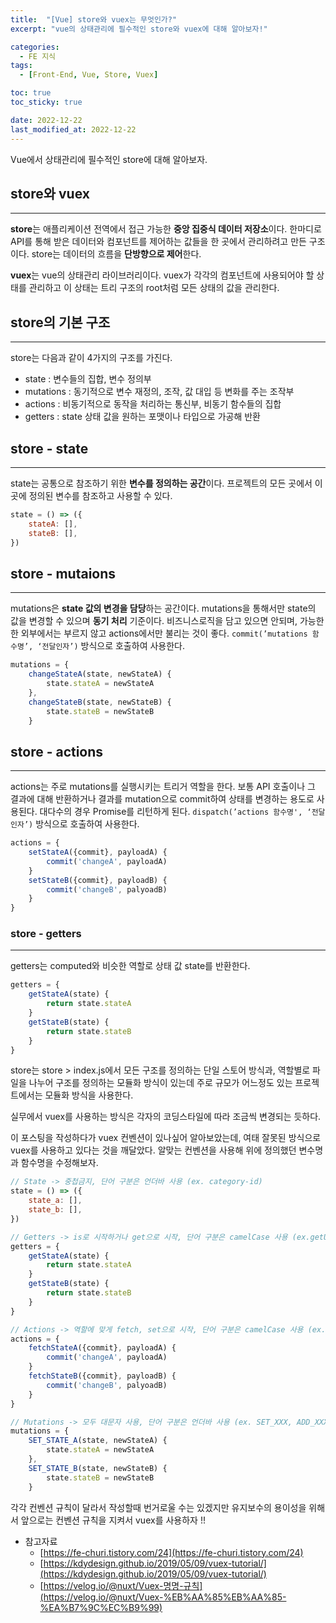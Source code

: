 ```yaml
---
title:  "[Vue] store와 vuex는 무엇인가?"
excerpt: "vue의 상태관리에 필수적인 store와 vuex에 대해 알아보자!"

categories:
  - FE 지식
tags:
  - [Front-End, Vue, Store, Vuex]

toc: true
toc_sticky: true

date: 2022-12-22
last_modified_at: 2022-12-22
---
```

Vue에서 상태관리에 필수적인 store에 대해 알아보자.

## store와 vuex

---

**store**는 애플리케이션 전역에서 접근 가능한 **중앙 집중식 데이터 저장소**이다.
한마디로 API를 통해 받은 데이터와 컴포넌트를 제어하는 값들을 한 곳에서 관리하려고 만든 구조이다.
store는 데이터의 흐름을 **단방향으로 제어**한다.

**vuex**는 vue의 상태관리 라이브러리이다.
vuex가 각각의 컴포넌트에 사용되어야 할 상태를 관리하고 이 상태는 트리 구조의 root처럼 모든 상태의 값을 관리한다.

## store의 기본 구조

---

store는 다음과 같이 4가지의 구조를 가진다.

- state : 변수들의 집합, 변수 정의부
- mutations : 동기적으로 변수 재정의, 조작, 값 대입 등 변화를 주는 조작부
- actions : 비동기적으로 동작을 처리하는 통신부, 비동기 함수들의 집합
- getters : state 상태 값을 원하는 포맷이나 타입으로 가공해 반환

## store - state

---

state는 공통으로 참조하기 위한 **변수를 정의하는 공간**이다.
프로젝트의 모든 곳에서 이곳에 정의된 변수를 참조하고 사용할 수 있다.

```jsx
state = () => ({
	stateA: [],
	stateB: [],
})
```

## store - mutaions

---

mutations은 **state 값의 변경을 담당**하는 공간이다.
mutations을 통해서만 state의 값을 변경할 수 있으며 **동기 처리** 기준이다.
비즈니스로직을 담고 있으면 안되며, 가능한한 외부에서는 부르지 않고 actions에서만 불리는 것이 좋다.
`commit(’mutations 함수명’, ‘전달인자’)` 방식으로 호출하여 사용한다.

```jsx
mutations = {
	changeStateA(state, newStateA) {
		state.stateA = newStateA
	},
	changeStateB(state, newStateB) {
		state.stateB = newStateB
	}
```

## store - actions

---

actions는 주로 mutations를 실행시키는 트리거 역할을 한다.
보통 API 호출이나 그 결과에 대해 반환하거나 결과를 mutation으로 commit하여 상태를 변경하는 용도로 사용된다. 대다수의 경우 Promise를 리턴하게 된다.
`dispatch(’actions 함수명', ‘전달인자’)` 방식으로 호출하여 사용한다.

```jsx
actions = {
	setStateA({commit}, payloadA) {
		commit('changeA', payloadA)
	}
	setStateB({commit}, payloadB) {
		commit('changeB', palyoadB)
	}
}
```

### store - getters

---

getters는 computed와 비슷한 역할로 상태 값 state를 반환한다.

```jsx
getters = {
	getStateA(state) {
		return state.stateA
	}
	getStateB(state) {
		return state.stateB
	}
}
```

store는 store > index.js에서 모든 구조를 정의하는 단일 스토어 방식과, 역할별로 파일을 나누어 구조를 정의하는 모듈화 방식이 있는데 주로 규모가 어느정도 있는 프로젝트에서는 모듈화 방식을 사용한다.

실무에서 vuex를 사용하는 방식은 각자의 코딩스타일에 따라 조금씩 변경되는 듯하다.

이 포스팅을 작성하다가 vuex 컨벤션이 있나싶어 알아보았는데, 여태 잘못된 방식으로 vuex를 사용하고 있다는 것을 깨달았다. 알맞는 컨벤션을 사용해 위에 정의했던 변수명과 함수명을 수정해보자.

```jsx
// State -> 중첩금지, 단어 구분은 언더바 사용 (ex. category-id)
state = () => ({
	state_a: [],
	state_b: [],
})

// Getters -> is로 시작하거나 get으로 시작, 단어 구분은 camelCase 사용 (ex.getUserId)
getters = {
	getStateA(state) {
		return state.stateA
	}
	getStateB(state) {
		return state.stateB
	}
}

// Actions -> 역할에 맞게 fetch, set으로 시작, 단어 구분은 camelCase 사용 (ex. fetchProduct)
actions = {
	fetchStateA({commit}, payloadA) {
		commit('changeA', payloadA)
	}
	fetchStateB({commit}, payloadB) {
		commit('changeB', palyoadB)
	}
}

// Mutations -> 모두 대문자 사용, 단어 구분은 언더바 사용 (ex. SET_XXX, ADD_XXX, REMOVE_XXX)
mutations = {
	SET_STATE_A(state, newStateA) {
		state.stateA = newStateA
	},
	SET_STATE_B(state, newStateB) {
		state.stateB = newStateB
	}

```

각각 컨벤션 규칙이 달라서 작성할때 번거로울 수는 있겠지만 유지보수의 용이성을 위해서 앞으로는 컨벤션 규칙을 지켜서 vuex를 사용하자 !!




- 참고자료
  - [https://fe-churi.tistory.com/24](https://fe-churi.tistory.com/24)
  - [https://kdydesign.github.io/2019/05/09/vuex-tutorial/](https://kdydesign.github.io/2019/05/09/vuex-tutorial/)
  - [https://velog.io/@nuxt/Vuex-명명-규칙](https://velog.io/@nuxt/Vuex-%EB%AA%85%EB%AA%85-%EA%B7%9C%EC%B9%99)
